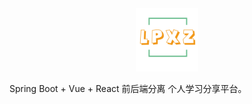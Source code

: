 <div align=center>
  <img src="./logo.png" alt="logo_img" width="20%" />
</div>

Spring Boot + Vue + React 前后端分离 个人学习分享平台。
